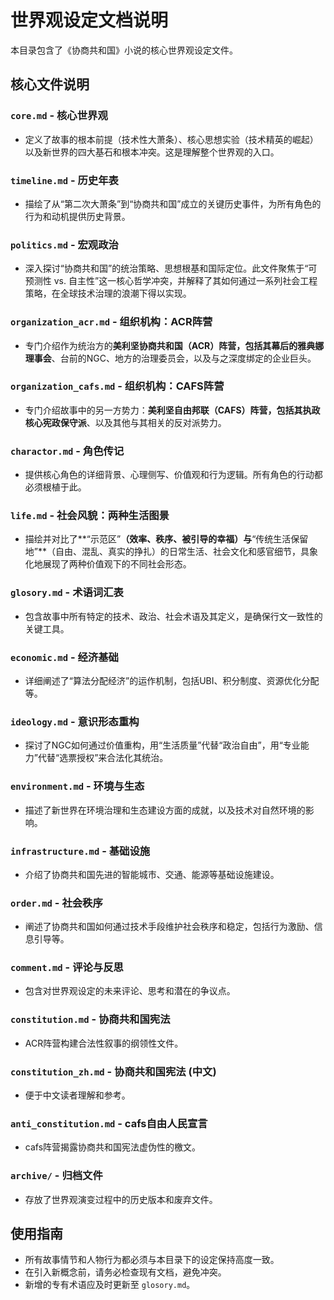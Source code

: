 # 世界观设定文档说明

本目录包含了《协商共和国》小说的核心世界观设定文件。

## 核心文件说明

### **`core.md` - 核心世界观**
- 定义了故事的根本前提（技术性大萧条）、核心思想实验（技术精英的崛起）以及新世界的四大基石和根本冲突。这是理解整个世界观的入口。

### **`timeline.md` - 历史年表**
- 描绘了从“第二次大萧条”到“协商共和国”成立的关键历史事件，为所有角色的行为和动机提供历史背景。

### **`politics.md` - 宏观政治**
- 深入探讨“协商共和国”的统治策略、思想根基和国际定位。此文件聚焦于“可预测性 vs. 自主性”这一核心哲学冲突，并解释了其如何通过一系列社会工程策略，在全球技术治理的浪潮下得以实现。

### **`organization_acr.md` - 组织机构：ACR阵营**
- 专门介绍作为统治方的**美利坚协商共和国（ACR）**阵营，包括其幕后的**雅典娜理事会**、台前的NGC、地方的治理委员会，以及与之深度绑定的企业巨头。

### **`organization_cafs.md` - 组织机构：CAFS阵营**
- 专门介绍故事中的另一方势力：**美利坚自由邦联（CAFS）**阵营，包括其执政核心**宪政保守派**、以及其他与其相关的反对派势力。

### **`charactor.md` - 角色传记**
- 提供核心角色的详细背景、心理侧写、价值观和行为逻辑。所有角色的行动都必须根植于此。

### **`life.md` - 社会风貌：两种生活图景**
- 描绘并对比了**“示范区”**（效率、秩序、被引导的幸福）与**“传统生活保留地”**（自由、混乱、真实的挣扎）的日常生活、社会文化和感官细节，具象化地展现了两种价值观下的不同社会形态。

### **`glosory.md` - 术语词汇表**
- 包含故事中所有特定的技术、政治、社会术语及其定义，是确保行文一致性的关键工具。

### **`economic.md` - 经济基础**
- 详细阐述了“算法分配经济”的运作机制，包括UBI、积分制度、资源优化分配等。

### **`ideology.md` - 意识形态重构**
- 探讨了NGC如何通过价值重构，用“生活质量”代替“政治自由”，用“专业能力”代替“选票授权”来合法化其统治。

### **`environment.md` - 环境与生态**
- 描述了新世界在环境治理和生态建设方面的成就，以及技术对自然环境的影响。

### **`infrastructure.md` - 基础设施**
- 介绍了协商共和国先进的智能城市、交通、能源等基础设施建设。

### **`order.md` - 社会秩序**
- 阐述了协商共和国如何通过技术手段维护社会秩序和稳定，包括行为激励、信息引导等。

### **`comment.md` - 评论与反思**
- 包含对世界观设定的未来评论、思考和潜在的争议点。

### **`constitution.md` - 协商共和国宪法**
- ACR阵营构建合法性叙事的纲领性文件。

### **`constitution_zh.md` - 协商共和国宪法 (中文)**
- 便于中文读者理解和参考。

### **`anti_constitution.md` - cafs自由人民宣言**
- cafs阵营揭露协商共和国宪法虚伪性的檄文。

### **`archive/` - 归档文件**
- 存放了世界观演变过程中的历史版本和废弃文件。

## 使用指南

- 所有故事情节和人物行为都必须与本目录下的设定保持高度一致。
- 在引入新概念前，请务必检查现有文档，避免冲突。
- 新增的专有术语应及时更新至 `glosory.md`。
